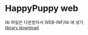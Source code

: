 # HappyPuppy web  
  
lib 파일은 다운받아서 WEB-INF/lib 에 넣기  
[library download](https://drive.google.com/file/d/1i38hvPA61M6aRtNbfhWJeUNQ_h9TcKUY/view?usp=sharing)

 